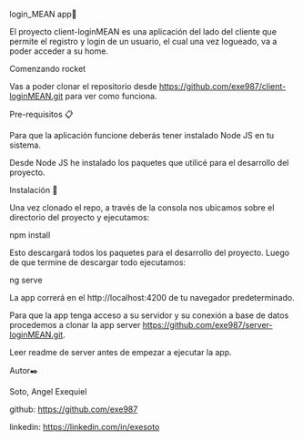 login_MEAN app🚀

El proyecto client-loginMEAN es una aplicación del lado del cliente que permite el registro y login de un usuario, el cual una vez logueado, va a poder acceder a su home.

Comenzando rocket

Vas a poder clonar el repositorio desde https://github.com/exe987/client-loginMEAN.git para ver como funciona.

Pre-requisitos 📋

Para que la aplicación funcione deberás tener instalado Node JS en tu sistema.

Desde Node JS he instalado los paquetes que utilicé para el desarrollo del proyecto.

Instalación 🔧

Una vez clonado el repo, a través de la consola nos ubicamos sobre el directorio del proyecto y ejecutamos:

npm install

Esto descargará todos los paquetes para el desarrollo del proyecto. Luego de que termine de descargar todo ejecutamos:

ng serve

La app correrá en el http://localhost:4200 de tu navegador predeterminado.

Para que la app tenga acceso a su servidor y su conexión a base de datos procedemos a clonar la app server https://github.com/exe987/server-loginMEAN.git.

Leer readme de server antes de empezar a ejecutar la app.

Autor✒️

Soto, Angel Exequiel

github: https://github.com/exe987

linkedin: https://linkedin.com/in/exesoto